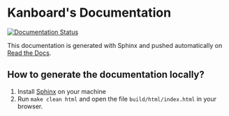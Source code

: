 Kanboard's Documentation
========================

[![Documentation Status](https://readthedocs.org/projects/kanboard-es/badge/?version=latest)](http://docs.kanboard.org/en/latest/?badge=latest)

This documentation is generated with Sphinx and pushed automatically on [Read the Docs](https://readthedocs.org/).

How to generate the documentation locally?
------------------------------------------

1. Install [Sphinx](http://www.sphinx-doc.org/) on your machine
2. Run `make clean html` and open the file `build/html/index.html` in your browser.
